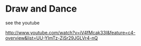 # Draw and Dance

see the youtube

http://www.youtube.com/watch?v=iV4fMcak33I&feature=c4-overview&list=UU-YImTz-ZjSr29JGLVr4-nQ


